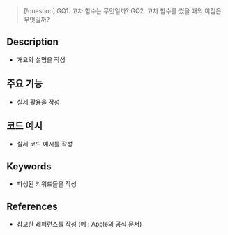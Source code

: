 >[!question]
>GQ1. 고차 함수는 무엇일까?
>GQ2. 고차 함수를 썼을 때의 이점은 무엇일까?

## Description
- 개요와 설명을 작성

## 주요 기능
+ 실제 활용을 작성

## 코드 예시
+ 실제 코드 예시를 작성

## Keywords
+ 파생된 키워드들을 작성

## References
- 참고한 레퍼런스를 작성 (예 : Apple의 공식 문서)
